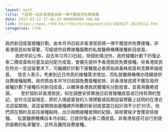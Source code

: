 ```yaml
---
layout: post
title: 下星期一起非香港居民將一律不獲提供免費接種
date: 2023-01-12 17:46:13.000000000 +08:00
link: https://news.rthk.hk/rthk/ch/component/k2/1683627-20230112.htm
categories: rthk
---
```


政府新冠疫苗接種計劃，由本月16日起非香港居民將一律不獲提供免費接種。非香港居民如有需要，可經提供自費接種服務的私營醫療機構接種新冠疫苗。
　　
政府早前公布，自去年12月23日起，除個別情況外，政府接種計劃下的復必泰二價疫苗和兒童及幼兒配方疫苗，會優先提供予香港居民免費接種。非香港居民在符合一定逗留要求下，可繼續於計劃下接種復必泰原始病毒株疫苗和克爾來福疫苗。
 
發言人表示，考慮到近日市民的接種需求增加，而私營醫療機構亦陸續提供自費接種服務，政府將由本月16日起調免費接種安排，非香港居民將不獲在政府接種計劃下接種任何新冠疫苗，以確保香港居民獲優先分配疫苗，並善用醫療資源。
　
至於個別非香港居民，如在調整安排實施日前曾接種疫苗或已持有預約登記，並符合逗留規定，即於入境處簽發的入境標籤或延期逗留標籤上註明的在港合法逗留期限。該逗留期限由接種額外劑數的新冠疫苗當日起計須不少於30天，他們須在預約及前往接種點時，出示相關接種或預約紀錄，經核實後才會獲安排接種。
 
私營醫療機構自本月初起，已提供復必泰二價疫苗。非香港居民可自行到提供服務的私家醫生、診所及醫院自費接種。
